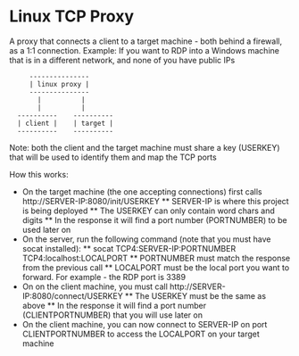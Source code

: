 # Linux TCP Proxy

A proxy that connects a client to a target machine - both behind a firewall, as a 1:1 connection.
Example: If you want to RDP into a Windows machine that is in a different network, and none of you have public IPs

```
     ---------------
     | linux proxy |
     ---------------
       |          |
       |          |
  ----------    ----------
  | client |    | target |
  ----------    ----------
```

Note: both the client and the target machine must share a key (USERKEY) that will be used to identify them and map the TCP ports 

How this works:
* On the target machine (the one accepting connections) first calls http://SERVER-IP:8080/init/USERKEY
** SERVER-IP is where this project is being deployed
** The USERKEY can only contain word chars and digits
** In the response it will find a port number (PORTNUMBER) to be used later on
* On the server, run the following command (note that you must have socat installed):
** socat TCP4:SERVER-IP:PORTNUMBER TCP4:localhost:LOCALPORT
** PORTNUMBER must match the response from the previous call
** LOCALPORT must be the local port you want to forward. For example - the RDP port is 3389
* On on the client machine, you must call http://SERVER-IP:8080/connect/USERKEY
** The USERKEY must be the same as above
** In the response it will find a port number (CLIENTPORTNUMBER) that you will use later on
* On the client machine, you can now connect to SERVER-IP on port CLIENTPORTNUMBER to access the LOCALPORT on your target machine

